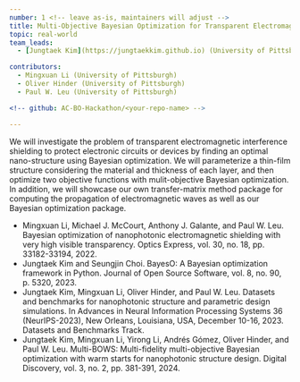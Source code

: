 ```yaml
---
number: 1 <!-- leave as-is, maintainers will adjust -->
title: Multi-Objective Bayesian Optimization for Transparent Electromagnetic Interference Shielding with Thin-Film Structures
topic: real-world
team_leads:
  - [Jungtaek Kim](https://jungtaekkim.github.io) (University of Pittsburgh)

contributors:
  - Mingxuan Li (University of Pittsburgh)
  - Oliver Hinder (University of Pittsburgh)
  - Paul W. Leu (University of Pittsburgh)

<!-- github: AC-BO-Hackathon/<your-repo-name> -->

---
```


We will investigate the problem of transparent electromagnetic interference shielding to protect electronic circuits or devices by finding an optimal nano-structure using Bayesian optimization. We will parameterize a thin-film structure considering the material and thickness of each layer, and then optimize two objective functions with mulit-objective Bayesian optimization. In addition, we will showcase our own transfer-matrix method package for computing the propagation of electromagnetic waves as well as our Bayesian optimization package.

- Mingxuan Li, Michael J. McCourt, Anthony J. Galante, and Paul W. Leu. Bayesian optimization of nanophotonic electromagnetic shielding with very high visible transparency. Optics Express, vol. 30, no. 18, pp. 33182-33194, 2022.
- Jungtaek Kim and Seungjin Choi. BayesO: A Bayesian optimization framework in Python. Journal of Open Source Software, vol. 8, no. 90, p. 5320, 2023.
- Jungtaek Kim, Mingxuan Li, Oliver Hinder, and Paul W. Leu. Datasets and benchmarks for nanophotonic structure and parametric design simulations. In Advances in Neural Information Processing Systems 36 (NeurIPS-2023), New Orleans, Louisiana, USA, December 10-16, 2023. Datasets and Benchmarks Track.
- Jungtaek Kim, Mingxuan Li, Yirong Li, Andrés Gómez, Oliver Hinder, and Paul W. Leu. Multi-BOWS: Multi-fidelity multi-objective Bayesian optimization with warm starts for nanophotonic structure design. Digital Discovery, vol. 3, no. 2, pp. 381-391, 2024.
